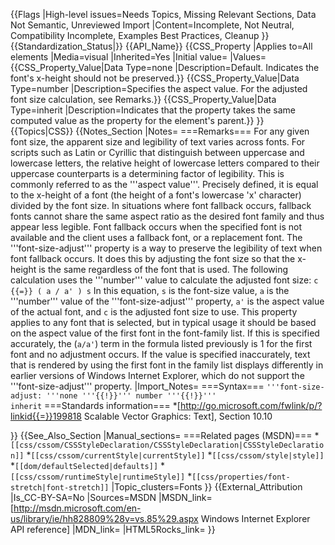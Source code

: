 {{Flags
|High-level issues=Needs Topics, Missing Relevant Sections, Data Not Semantic, Unreviewed Import
|Content=Incomplete, Not Neutral, Compatibility Incomplete, Examples Best Practices, Cleanup
}}
{{Standardization_Status|}}
{{API_Name}}
{{CSS_Property
|Applies to=All elements
|Media=visual
|Inherited=Yes
|Initial value=
|Values={{CSS_Property_Value|Data Type=none |Description=Default. Indicates the font's x-height should not be preserved.}}
{{CSS_Property_Value|Data Type=number |Description=Specifies the aspect value. For the adjusted font size calculation, see Remarks.}}
{{CSS_Property_Value|Data Type=inherit |Description=Indicates that the property takes the same computed value as the property for the element's parent.}}
}}
{{Topics|CSS}}
{{Notes_Section
|Notes=
===Remarks===
For any given font size, the apparent size and legibility of text varies across fonts. For scripts such as Latin or Cyrillic that distinguish between uppercase and lowercase letters, the relative height of lowercase letters compared to their uppercase counterparts is a determining factor of legibility. This is commonly referred to as the '''aspect value'''. Precisely defined, it is equal to the x-height of a font (the height of a font's lowercase 'x' character) divided by the font size.
In situations where font fallback occurs, fallback fonts cannot share the same aspect ratio as the desired font family and  thus appear less legible. Font fallback occurs when the specified font is not available and the client uses a fallback font, or a replacement font. The '''font-size-adjust''' property is a way to preserve the legibility of text when font fallback occurs. It does this by adjusting the font size so that the x-height is the same regardless of the font that is used.
The following calculation uses the '''number''' value to calculate the adjusted font size: <code>c  {{=}}  ( a / a' ) s</code>
In this equation, <code>s</code> is the font-size value, <code>a</code> is the '''number''' value of the '''font-size-adjust''' property, <code>a'</code> is the aspect value of the actual font, and <code>c</code> is the adjusted font size to use.
This property applies to any font that is selected, but in typical usage it should be based on the aspect value of the first font in the font-family list. If this is specified accurately, the (<code>a/a'</code>) term in the formula listed previously is 1 for the first font and no adjustment occurs. If the value is specified inaccurately, text that is rendered by using the first font in the family list displays differently in earlier versions of Windows Internet Explorer, which do not support the '''font-size-adjust''' property.
|Import_Notes=
===Syntax===
<code>'''font-size-adjust: '''none '''{{!}}''' number '''{{!}}''' inherit</code>
===Standards information===
*[http://go.microsoft.com/fwlink/p/?linkid{{=}}199818 Scalable Vector Graphics: Text], Section 10.10


}}
{{See_Also_Section
|Manual_sections=
===Related pages (MSDN)===
*<code>[[css/cssom/CSSStyleDeclaration/CSSStyleDeclaration|CSSStyleDeclaration]]</code>
*<code>[[css/cssom/currentStyle|currentStyle]]</code>
*<code>[[css/cssom/style|style]]</code>
*<code>[[dom/defaultSelected|defaults]]</code>
*<code>[[css/cssom/runtimeStyle|runtimeStyle]]</code>
*<code>[[css/properties/font-stretch|font-stretch]]</code>
|Topic_clusters=Fonts
}}
{{External_Attribution
|Is_CC-BY-SA=No
|Sources=MSDN
|MSDN_link=[http://msdn.microsoft.com/en-us/library/ie/hh828809%28v=vs.85%29.aspx Windows Internet Explorer API reference]
|MDN_link=
|HTML5Rocks_link=
}}